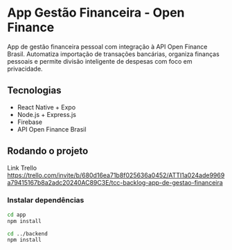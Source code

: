 # App Gestão Financeira - Open Finance

App de gestão financeira pessoal com integração à API Open Finance Brasil. Automatiza importação de transações bancárias, organiza finanças pessoais e permite divisão inteligente de despesas com foco em privacidade.

## Tecnologias
- React Native + Expo
- Node.js + Express.js
- Firebase
- API Open Finance Brasil

## Rodando o projeto

Link Trello
https://trello.com/invite/b/680d16ea71b8f025636a0452/ATTI1a024ade9969a79415167b8a2adc20240AC89C3E/tcc-backlog-app-de-gestao-financeira

### Instalar dependências
```bash
cd app
npm install

cd ../backend
npm install
